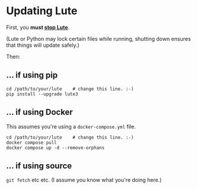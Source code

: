 # Updating Lute

First, you **must [stop Lute](./usage/starting-and-stopping.md)**.

(Lute or Python may lock certain files while running, shutting down ensures that things will update safely.)

Then:

## ... if using pip

```
cd /path/to/your/lute    # change this line. :-)
pip install --upgrade lute3
```

## ... if using Docker

This assumes you're using a `docker-compose.yml` file.

```
cd /path/to/your/lute    # change this line. :-)
docker compose pull
docker compose up -d --remove-orphans
```

## ... if using source

`git fetch` etc etc.  (I assume you know what you're doing here.)